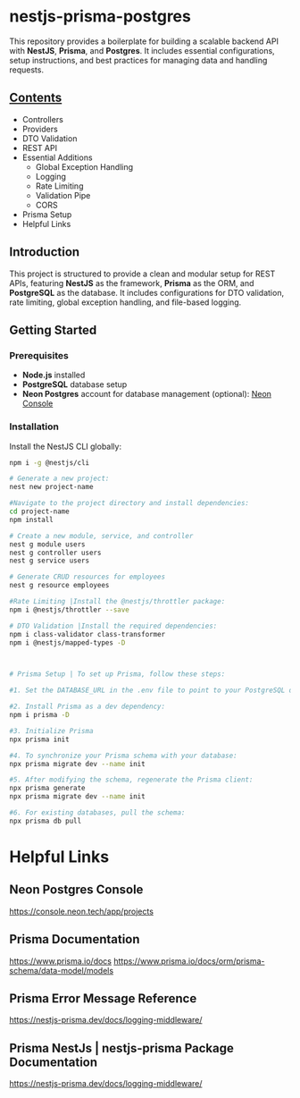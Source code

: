 # nestjs-prisma-postgres

This repository provides a boilerplate for building a scalable backend API with **NestJS**, **Prisma**, and **Postgres**. It includes essential configurations, setup instructions, and best practices for managing data and handling requests.

##  [Contents](#Contents)
- Controllers
- Providers
- DTO Validation
- REST API
- Essential Additions
  - Global Exception Handling
  - Logging
  - Rate Limiting
  - Validation Pipe
  - CORS
- Prisma Setup
- Helpful Links

## Introduction
This project is structured to provide a clean and modular setup for REST APIs, featuring **NestJS** as the framework, **Prisma** as the ORM, and **PostgreSQL** as the database. It includes configurations for DTO validation, rate limiting, global exception handling, and file-based logging.

## Getting Started

### Prerequisites
- **Node.js** installed
- **PostgreSQL** database setup
- **Neon Postgres** account for database management (optional): [Neon Console](https://console.neon.tech/app/projects)

### Installation
Install the NestJS CLI globally:
```bash
npm i -g @nestjs/cli

# Generate a new project:
nest new project-name

#Navigate to the project directory and install dependencies:
cd project-name
npm install

# Create a new module, service, and controller
nest g module users
nest g controller users
nest g service users

# Generate CRUD resources for employees
nest g resource employees

#Rate Limiting |Install the @nestjs/throttler package:
npm i @nestjs/throttler --save

# DTO Validation |Install the required dependencies:
npm i class-validator class-transformer
npm i @nestjs/mapped-types -D



# Prisma Setup | To set up Prisma, follow these steps:

#1. Set the DATABASE_URL in the .env file to point to your PostgreSQL database. For more information, read the Prisma getting started guide.

#2. Install Prisma as a dev dependency:
npm i prisma -D

#3. Initialize Prisma
npx prisma init

#4. To synchronize your Prisma schema with your database:
npx prisma migrate dev --name init

#5. After modifying the schema, regenerate the Prisma client:
npx prisma generate
npx prisma migrate dev --name init

#6. For existing databases, pull the schema:
npx prisma db pull
```

# Helpful Links
## Neon Postgres Console
https://console.neon.tech/app/projects

## Prisma Documentation
https://www.prisma.io/docs
https://www.prisma.io/docs/orm/prisma-schema/data-model/models

## Prisma Error Message Reference
https://nestjs-prisma.dev/docs/logging-middleware/

## Prisma NestJs | nestjs-prisma Package Documentation
https://nestjs-prisma.dev/docs/logging-middleware/